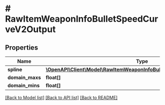 # # RawItemWeaponInfoBulletSpeedCurveV2Output

## Properties

Name | Type | Description | Notes
------------ | ------------- | ------------- | -------------
**spline** | [**\OpenAPI\Client\Model\RawItemWeaponInfoBulletSpeedCurveSplineV2Output[]**](RawItemWeaponInfoBulletSpeedCurveSplineV2Output.md) |  | [optional]
**domain_maxs** | **float[]** |  |
**domain_mins** | **float[]** |  |

[[Back to Model list]](../../README.md#models) [[Back to API list]](../../README.md#endpoints) [[Back to README]](../../README.md)
